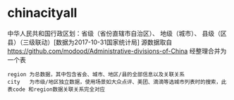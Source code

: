 # chinacityall
中华人民共和国行政区划：省级（省份直辖市自治区）、 地级（城市）、 县级（区县）（三级联动）[数据为2017-10-31国家统计局] 源数据取自 https://github.com/modood/Administrative-divisions-of-China 经整理合并为一个表


```
region 为总数据，其中包含省会、城市、地区/县的全部信息以及关联关系
city   为市级/地区独立数据，使用场景如大众点评、美团、滴滴等选城市列表时的搜索，此表code 和region数据关联关系完全对应
```
